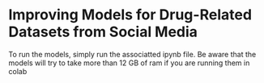 # Improving Models for Drug-Related Datasets from Social Media

To run the models, simply run the associatted ipynb file. Be aware that the models will try to take more than 12 GB of ram if you are running them in colab
